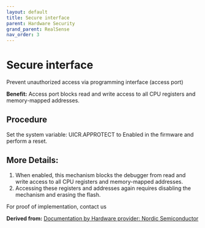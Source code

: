 ```yaml
---
layout: default
title: Secure interface
parent: Hardware Security
grand_parent: RealSense
nav_order: 3
---
```


# Secure interface
Prevent unauthorized access via programming interface (access port)

**Benefit:** Access port blocks read and write access to all CPU registers and memory-mapped addresses.

## Procedure
Set the system variable: UICR.APPROTECT to Enabled in the firmware and perform a reset.

## More Details:
1. When enabled, this mechanism blocks the debugger from read and write access to all CPU registers and memory-mapped addresses. 
2. Accessing these registers and addresses again requires disabling the mechanism and erasing the flash.


For proof of implementation, contact us

**Derived from:** [Documentation by Hardware provider: Nordic Semiconductor](https://developer.nordicsemi.com/nRF_Connect_SDK/doc/latest/nrf/app_dev/ap_protect/index.html)
